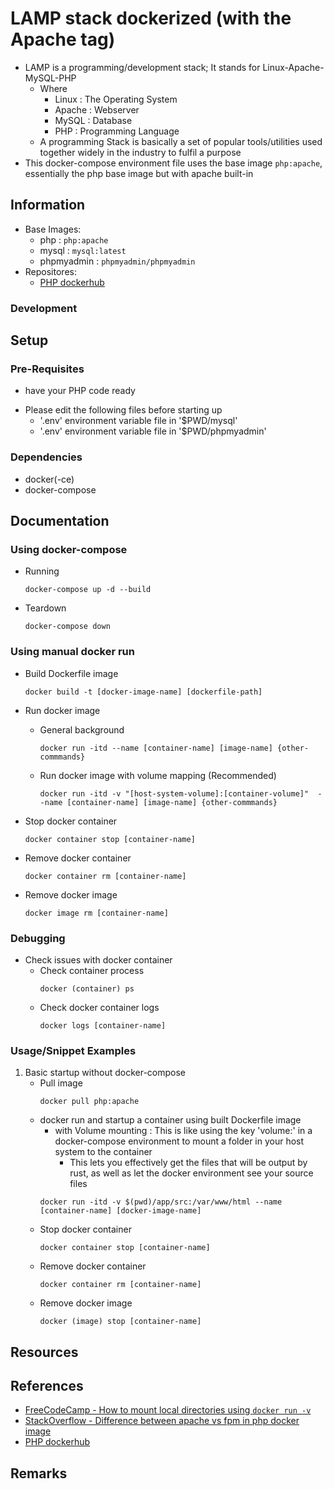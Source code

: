 # LAMP stack dockerized (with the Apache tag)

* LAMP is a programming/development stack; It stands for Linux-Apache-MySQL-PHP
    - Where
        + Linux : The Operating System
        + Apache : Webserver
        + MySQL : Database
        + PHP : Programming Language
    - A programming Stack is basically a set of popular tools/utilities used together widely in the industry to fulfil a purpose
* This docker-compose environment file uses the base image `php:apache`, essentially the php base image but with apache built-in

## Information
- Base Images: 
    + php : `php:apache`
    + mysql : `mysql:latest`
    + phpmyadmin : `phpmyadmin/phpmyadmin`
- Repositores:
    + [PHP dockerhub](https://hub.docker.com/_/php)

### Development

## Setup
### Pre-Requisites
+ have your PHP code ready
- Please edit the following files before starting up 
    + '.env' environment variable file in '$PWD/mysql'
    + '.env' environment variable file in '$PWD/phpmyadmin'

### Dependencies
+ docker(-ce)
+ docker-compose

## Documentation
### Using docker-compose
- Running
    ```console
    docker-compose up -d --build
    ```

- Teardown
    ```console
    docker-compose down
    ```

### Using manual docker run
- Build Dockerfile image
    ```console
    docker build -t [docker-image-name] [dockerfile-path]
    ```
- Run docker image
    - General background
        ```console
        docker run -itd --name [container-name] [image-name] {other-commmands}
        ```

    - Run docker image with volume mapping (Recommended)
        ```console
        docker run -itd -v "[host-system-volume]:[container-volume]"  --name [container-name] [image-name] {other-commmands}
        ```

- Stop docker container
    ```console
    docker container stop [container-name]
    ```
- Remove docker container
    ```console
    docker container rm [container-name]
    ```
- Remove docker image
    ```console
    docker image rm [container-name]
    ```

### Debugging
- Check issues with docker container
    - Check container process
        ```console
        docker (container) ps
        ```
    - Check docker container logs
        ```console
        docker logs [container-name]
        ```

### Usage/Snippet Examples
1. Basic startup without docker-compose
    - Pull image
        ```console
        docker pull php:apache
        ```
    - docker run and startup a container using built Dockerfile image 
        + with Volume mounting : This is like using the key 'volume:' in a docker-compose environment to mount a folder in your host system to the container
            + This lets you effectively get the files that will be output by rust, as well as let the docker environment see your source files
        ```console
        docker run -itd -v $(pwd)/app/src:/var/www/html --name [container-name] [docker-image-name]
        ```
    - Stop docker container
        ```console
        docker container stop [container-name]
        ```
    - Remove docker container
        ```console
        docker container rm [container-name]
        ```
    - Remove docker image
        ```console
        docker (image) stop [container-name]
        ```

## Resources

## References
+ [FreeCodeCamp - How to mount local directories using `docker run -v`](https://www.freecodecamp.org/news/docker-mount-volume-guide-how-to-mount-a-local-directory/#:~:text=You%20bind%20local%20directories%20and,source%3E%3A%20.)
+ [StackOverflow - Difference between apache vs fpm in php docker image](https://stackoverflow.com/questions/54270656/difference-between-apache-vs-fpm-in-php-docker-image)
+ [PHP dockerhub](https://hub.docker.com/_/php)

## Remarks
